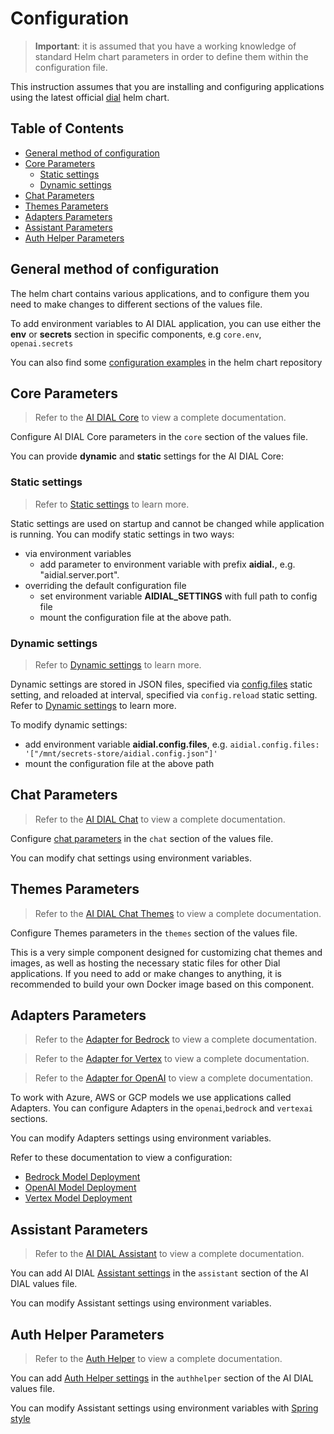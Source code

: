 <!-- omit from toc -->
# Configuration

> **Important**: it is assumed that you have a working knowledge of standard Helm chart parameters in order to define them within the configuration file.

This instruction assumes that you are installing and configuring applications using the latest official [dial](https://charts.epam-rail.com/) helm chart.

<!-- omit from toc -->
## Table of Contents
- [General method of configuration](#general-method-of-configuration)
- [Core Parameters](#core-parameters)
  - [Static settings](#static-settings)
  - [Dynamic settings](#dynamic-settings)
- [Chat Parameters](#chat-parameters)
- [Themes Parameters](#themes-parameters)
- [Adapters Parameters](#adapters-parameters)
- [Assistant Parameters](#assistant-parameters)
- [Auth Helper Parameters](#auth-helper-parameters)

## General method of configuration

The helm chart contains various applications, and to configure them you need to make changes to different sections of the values file.

To add environment variables to AI DIAL application, you can use either the **env** or **secrets** section in specific components, e.g `core.env`, `openai.secrets`

You can also find some [configuration examples](https://github.com/epam/ai-dial-helm/tree/main/charts/dial/examples) in the helm chart repository

## Core Parameters

> Refer to the [AI DIAL Core](https://github.com/epam/ai-dial-core) to view a complete documentation.

Configure AI DIAL Core parameters in the `core` section of the values file.

You can provide **dynamic** and **static** settings for the AI DIAL Core:

### Static settings

> Refer to [Static settings](https://github.com/epam/ai-dial-core#static-settings) to learn more.

Static settings are used on startup and cannot be changed while application is running. You can modify static settings in two ways:
- via environment variables
  - add parameter to environment variable with prefix **aidial.**, e.g.  "aidial.server.port". 
- overriding the default configuration file
  - set environment variable **AIDIAL_SETTINGS** with full path to config file
  - mount the configuration file at the above path.

### Dynamic settings

> Refer to [Dynamic settings](https://github.com/epam/ai-dial-core#dynamic-settings) to learn more.

Dynamic settings are stored in JSON files, specified via [config.files](https://github.com/epam/ai-dial-helm/blob/8a2d6ebe301965ef0e4f06bc5f6e47aadc7b597f/charts/dial/examples/generic/simple/values.yaml#L6C3-L6C6) static setting, and reloaded at interval, specified via `config.reload` static setting. Refer to [Dynamic settings](https://github.com/epam/ai-dial-core#dynamic-settings) to learn more.

To modify dynamic settings:
- add environment variable **aidial.config.files**, e.g. `aidial.config.files: '["/mnt/secrets-store/aidial.config.json"]'`
- mount the configuration file at the above path

## Chat Parameters

> Refer to the [AI DIAL Chat](https://github.com/epam/ai-dial-chat) to view a complete documentation.

Configure [chat parameters](https://github.com/epam/ai-dial-chat/tree/development/apps/chat#environment-variables) in the `chat` section of the values file.

You can modify chat settings using environment variables.

## Themes Parameters

> Refer to the [AI DIAL Chat Themes](https://github.com/epam/ai-dial-chat-themes) to view a complete documentation.

Configure Themes parameters in the `themes` section of the values file.

This is a very simple component designed for customizing chat themes and images, as well as hosting the necessary static files for other Dial applications. If you need to add or make changes to anything, it is recommended to build your own Docker image based on this component.

## Adapters Parameters

> Refer to the [Adapter for Bedrock](https://github.com/epam/ai-dial-adapter-bedrock) to view a complete documentation.

> Refer to the [Adapter for Vertex](https://github.com/epam/ai-dial-adapter-vertexai) to view a complete documentation.

> Refer to the [Adapter for OpenAI](https://github.com/epam/ai-dial-adapter-openai) to view a complete documentation.

To work with Azure, AWS or GCP models we use applications called Adapters. You can configure Adapters in the `openai`,`bedrock` and `vertexai` sections.

You can modify Adapters settings using environment variables.

Refer to these documentation to view a configuration:

* [Bedrock Model Deployment](./Bedrock%20Model%20Deployment.md#configure-adapter)
* [OpenAI Model Deployment](./OpenAI%20Model%20Deployment.md#configure-adapter)
* [Vertex Model Deployment](./Vertex%20Model%20Deployment.md#configure-adapter)

## Assistant Parameters

> Refer to the [AI DIAL Assistant](https://github.com/epam/ai-dial-assistant) to view a complete documentation.

You can add AI DIAL [Assistant settings](https://github.com/epam/ai-dial-assistant#environment-variables) in the `assistant` section of the AI DIAL values file. 

You can modify Assistant settings using environment variables.

## Auth Helper Parameters

> Refer to the [Auth Helper](https://github.com/epam/ai-dial-auth-helper) to view a complete documentation.

You can add [Auth Helper settings](https://github.com/epam/ai-dial-auth-helper#configure) in the `authhelper` section of the AI DIAL values file. 

You can modify Assistant settings using environment variables with [Spring style](https://docs.spring.io/spring-boot/docs/2.1.8.RELEASE/reference/html/boot-features-external-config.html)

